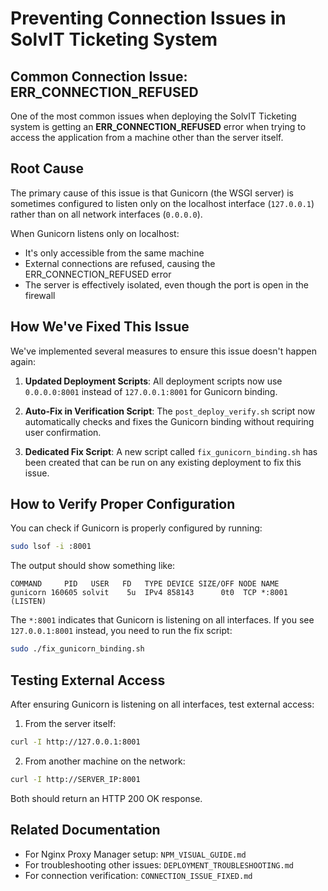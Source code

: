 # Preventing Connection Issues in SolvIT Ticketing System

## Common Connection Issue: ERR_CONNECTION_REFUSED

One of the most common issues when deploying the SolvIT Ticketing system is getting an **ERR_CONNECTION_REFUSED** error when trying to access the application from a machine other than the server itself.

## Root Cause

The primary cause of this issue is that Gunicorn (the WSGI server) is sometimes configured to listen only on the localhost interface (`127.0.0.1`) rather than on all network interfaces (`0.0.0.0`).

When Gunicorn listens only on localhost:
- It's only accessible from the same machine
- External connections are refused, causing the ERR_CONNECTION_REFUSED error
- The server is effectively isolated, even though the port is open in the firewall

## How We've Fixed This Issue

We've implemented several measures to ensure this issue doesn't happen again:

1. **Updated Deployment Scripts**: All deployment scripts now use `0.0.0.0:8001` instead of `127.0.0.1:8001` for Gunicorn binding.

2. **Auto-Fix in Verification Script**: The `post_deploy_verify.sh` script now automatically checks and fixes the Gunicorn binding without requiring user confirmation.

3. **Dedicated Fix Script**: A new script called `fix_gunicorn_binding.sh` has been created that can be run on any existing deployment to fix this issue.

## How to Verify Proper Configuration

You can check if Gunicorn is properly configured by running:

```bash
sudo lsof -i :8001
```

The output should show something like:
```
COMMAND     PID   USER   FD   TYPE DEVICE SIZE/OFF NODE NAME
gunicorn 160605 solvit    5u  IPv4 858143      0t0  TCP *:8001 (LISTEN)
```

The `*:8001` indicates that Gunicorn is listening on all interfaces. If you see `127.0.0.1:8001` instead, you need to run the fix script:

```bash
sudo ./fix_gunicorn_binding.sh
```

## Testing External Access

After ensuring Gunicorn is listening on all interfaces, test external access:

1. From the server itself:
```bash
curl -I http://127.0.0.1:8001
```

2. From another machine on the network:
```bash
curl -I http://SERVER_IP:8001
```

Both should return an HTTP 200 OK response.

## Related Documentation

- For Nginx Proxy Manager setup: `NPM_VISUAL_GUIDE.md`
- For troubleshooting other issues: `DEPLOYMENT_TROUBLESHOOTING.md`
- For connection verification: `CONNECTION_ISSUE_FIXED.md`
